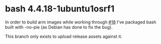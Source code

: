 # bash 4.4.18-1ubuntu1osrf1

In order to build arm images while working through [#18][] I've packaged bash built with -no-pie (as Debian has done to fix the bug).

This branch only exists to upload release assets against it.

[#18]: https://github.com/osrf/multiarch-docker-image-generation/issues/18
